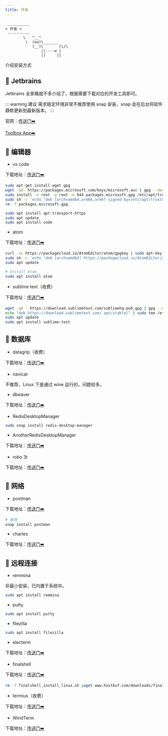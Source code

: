 ```yaml
---
title: 开发
---
```




```:no-line-numbers
 __________
< 开发 >
 ----------
        \   ^__^
         \  (oo)\_______
            (__)\       )\/\
                ||----w |
                ||     ||
```



介绍安装方式

## 🍿 Jetbrains

Jetbrains 全家桶就不多介绍了，根据需要下载对应的开发工具即可。

::: warning 建议
需求稳定环境非常不推荐使用 snap 安装，snap 会在后台将软件静默更新到最新版本。
:::

官网：[传送门➡️](https://www.jetbrains.com/zh-cn/)

[Toolbox App➡️](https://www.jetbrains.com/zh-cn/toolbox-app/)

## 🥗 编辑器

- vs code

下载地址：[传送门➡️](https://code.visualstudio.com/Download)

```sh
sudo apt-get install wget gpg
wget -qO- https://packages.microsoft.com/keys/microsoft.asc | gpg --dearmor > packages.microsoft.gpg
sudo install -o root -g root -m 644 packages.microsoft.gpg /etc/apt/trusted.gpg.d/
sudo sh -c 'echo "deb [arch=amd64,arm64,armhf signed-by=/etc/apt/trusted.gpg.d/packages.microsoft.gpg] https://packages.microsoft.com/repos/code stable main" > /etc/apt/sources.list.d/vscode.list'
rm -f packages.microsoft.gpg

sudo apt install apt-transport-https
sudo apt update
sudo apt install code
```

- atom

下载地址：[传送门➡️](https://atom.io/)



```sh
curl -sL https://packagecloud.io/AtomEditor/atom/gpgkey | sudo apt-key add -
sudo sh -c 'echo "deb [arch=amd64] https://packagecloud.io/AtomEditor/atom/any/ any main" > /etc/apt/sources.list.d/atom.list'
sudo apt update

# Install Atom
sudo apt install atom
```

- sublime text（收费）

下载地址：[传送门➡️](https://www.sublimetext.com/download)



```sh
wget -qO - https://download.sublimetext.com/sublimehq-pub.gpg | gpg --dearmor | sudo tee /etc/apt/trusted.gpg.d/sublimehq-archive.gpg
echo "deb https://download.sublimetext.com/ apt/stable/" | sudo tee /etc/apt/sources.list.d/sublime-text.list
sudo apt update
sudo apt install sublime-text
```


## 🥪 数据库

- datagrip（收费）

下载地址：[传送门➡️](https://www.jetbrains.com/zh-cn/datagrip/)


- navicat

不推荐，Linux 下是通过 wine 运行的，问题较多。

- dbeaver

下载地址：[传送门➡️](https://dbeaver.io/download/)


- RedisDesktopManager 

```sh
sudo snap install redis-desktop-manager
```

- AnotherRedisDesktopManager

下载地址：[传送门➡️](https://github.com/qishibo/AnotherRedisDesktopManager/releases)


- robo 3t

下载地址：[传送门➡️](https://github.com/Studio3T/robomongo)


## 🌮 网络

- postman

下载地址：[传送门➡️](https://www.postman.com/)

```sh
# 推荐
snap install postman
```

- charles

下载地址：[传送门➡️](https://www.charlesproxy.com/download/latest-release/)


## 🌭 远程连接

- remmina

非最小安装，已内置于系统中。

```sh
sudo apt install remmina
```

- putty

```sh
sudo apt install putty
```

- filezilla

```sh
sudo apt install filezilla
```

- electerm

下载地址：[传送门➡️](https://github.com/electerm/electerm)



- finalshell

下载地址：[传送门➡️](https://www.hostbuf.com/t/1059.html)


```sh
rm -f finalshell_install_linux.sh ;wget www.hostbuf.com/downloads/finalshell_install_linux.sh;chmod +x finalshell_install_linux.sh;./finalshell_install_linux.sh;
```

- termius（收费）

下载地址：[传送门➡️](https://www.termius.com/linux)

- WindTerm

下载地址：[传送门➡️](https://github.com/kingToolbox/WindTerm)
